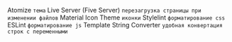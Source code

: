 Atomize `тема`
Live Server (Five Server) `перезагрузка страницы при изменении файлов`
Material Icon Theme `иконки`
Stylelint `форматирование css`
ESLint `форматирование js`
Template String Converter `удобная конвертация строк с переменными`